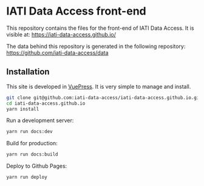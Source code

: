 # IATI Data Access front-end

This repository contains the files for the front-end of IATI Data Access. It is visible at:
https://iati-data-access.github.io/

The data behind this repository is generated in the following repository:
https://github.com/iati-data-access/data

## Installation

This site is developed in [VuePress](https://vuepress.vuejs.org/). It is very simple to manage and install.

```bash
git clone git@github.com:iati-data-access/iati-data-access.github.io.git
cd iati-data-access.github.io
yarn install
```

Run a development server:

```bash
yarn run docs:dev
```

Build for production:

```bash
yarn run docs:build
```

Deploy to Github Pages:

```bash
yarn run deploy
```
